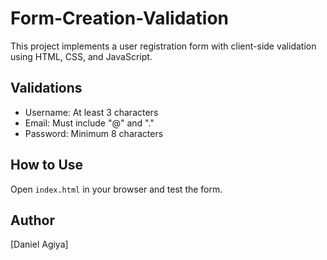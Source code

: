 # Form-Creation-Validation

This project implements a user registration form with client-side validation using HTML, CSS, and JavaScript.

## Validations

- Username: At least 3 characters
- Email: Must include "@" and "."
- Password: Minimum 8 characters

## How to Use

Open `index.html` in your browser and test the form.

## Author

[Daniel Agiya]
